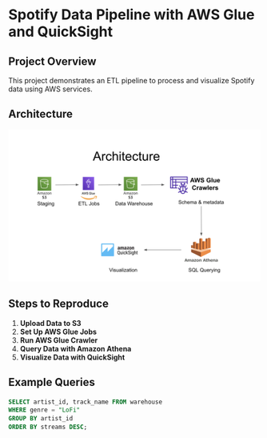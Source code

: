 # Spotify Data Pipeline with AWS Glue and QuickSight

## Project Overview
This project demonstrates an ETL pipeline to process and visualize Spotify data using AWS services.

## Architecture
![Architecture Diagram](architecture/ARCHITECTURE.png)

## Steps to Reproduce
1. **Upload Data to S3**
2. **Set Up AWS Glue Jobs**
3. **Run AWS Glue Crawler**
4. **Query Data with Amazon Athena**
5. **Visualize Data with QuickSight**


## Example Queries
```sql
SELECT artist_id, track_name FROM warehouse
WHERE genre = "LoFi"
GROUP BY artist_id
ORDER BY streams DESC;
